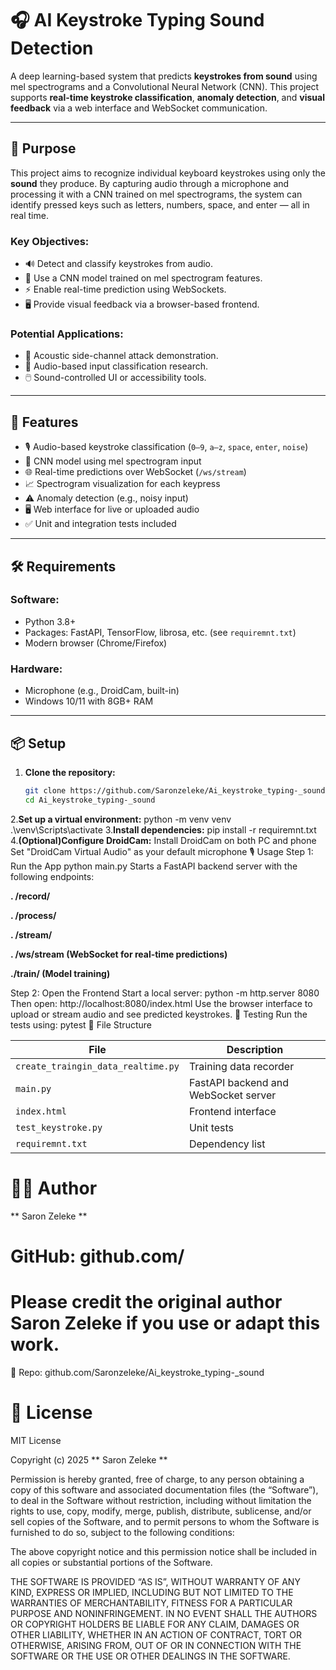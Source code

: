# 🎧 AI Keystroke Typing Sound Detection

A deep learning-based system that predicts **keystrokes from sound** using mel spectrograms and a Convolutional Neural Network (CNN). This project supports **real-time keystroke classification**, **anomaly detection**, and **visual feedback** via a web interface and WebSocket communication.

---

## 🎯 Purpose

This project aims to recognize individual keyboard keystrokes using only the **sound** they produce. By capturing audio through a microphone and processing it with a CNN trained on mel spectrograms, the system can identify pressed keys such as letters, numbers, space, and enter — all in real time.

### Key Objectives:
- 🔊 Detect and classify keystrokes from audio.
- 🧠 Use a CNN model trained on mel spectrogram features.
- ⚡ Enable real-time prediction using WebSockets.
- 🖥️ Provide visual feedback via a browser-based frontend.

### Potential Applications:
- 🔐 Acoustic side-channel attack demonstration.
- 🧪 Audio-based input classification research.
- 🖱️ Sound-controlled UI or accessibility tools.

---

## 🚀 Features

- 🎙️ Audio-based keystroke classification (`0–9`, `a–z`, `space`, `enter`, `noise`)
- 🧠 CNN model using mel spectrogram input
- 🌐 Real-time predictions over WebSocket (`/ws/stream`)
- 📈 Spectrogram visualization for each keypress
- ⚠️ Anomaly detection (e.g., noisy input)
- 🖥️ Web interface for live or uploaded audio
- ✅ Unit and integration tests included

---

## 🛠️ Requirements

### Software:
- Python 3.8+
- Packages: FastAPI, TensorFlow, librosa, etc. (see `requiremnt.txt`)
- Modern browser (Chrome/Firefox)

### Hardware:
- Microphone (e.g., DroidCam, built-in)
- Windows 10/11 with 8GB+ RAM

---

## 📦 Setup

1. **Clone the repository:**
   ```bash
   git clone https://github.com/Saronzeleke/Ai_keystroke_typing-_sound.git
   cd Ai_keystroke_typing-_sound
2.**Set up a virtual environment:**
    python -m venv venv
  .\venv\Scripts\activate
3.**Install dependencies:**
   pip install -r requiremnt.txt
4.**(Optional)Configure DroidCam:**
   Install DroidCam on both PC and phone
   Set "DroidCam Virtual Audio" as your default microphone
🎙️ Usage
Step 1: Run the App
 python main.py
Starts a FastAPI backend server with the following endpoints:

**. /record/**

**. /process/**

**. /stream/**

**. /ws/stream (WebSocket for real-time predictions)**

**./train/ (Model training)**

Step 2: Open the Frontend
Start a local server:
python -m http.server 8080
Then open:
http://localhost:8080/index.html
Use the browser interface to upload or stream audio and see predicted keystrokes.
🧪 Testing
Run the tests using:
pytest
📂 File Structure

| File                         | Description                          |
|------------------------------|--------------------------------------|
| `create_traingin_data_realtime.py` | Training data recorder             |
| `main.py`                    | FastAPI backend and WebSocket server |
| `index.html`                 | Frontend interface                   |
| `test_keystroke.py`          | Unit tests                           |
| `requiremnt.txt`             | Dependency list                      |

# 👨‍💻 Author
** Saron Zeleke **

# GitHub: github.com/

# Please credit the original author Saron Zeleke if you use or adapt this work.

🔗 Repo: github.com/Saronzeleke/Ai_keystroke_typing-_sound

# 📄 License
MIT License

Copyright (c) 2025 ** Saron Zeleke **

Permission is hereby granted, free of charge, to any person obtaining a copy
of this software and associated documentation files (the “Software”), to deal
in the Software without restriction, including without limitation the rights to
use, copy, modify, merge, publish, distribute, sublicense, and/or sell copies
of the Software, and to permit persons to whom the Software is furnished to do
so, subject to the following conditions:

The above copyright notice and this permission notice shall be included in all
copies or substantial portions of the Software.

THE SOFTWARE IS PROVIDED “AS IS”, WITHOUT WARRANTY OF ANY KIND, EXPRESS OR
IMPLIED, INCLUDING BUT NOT LIMITED TO THE WARRANTIES OF MERCHANTABILITY,
FITNESS FOR A PARTICULAR PURPOSE AND NONINFRINGEMENT. IN NO EVENT SHALL THE
AUTHORS OR COPYRIGHT HOLDERS BE LIABLE FOR ANY CLAIM, DAMAGES OR OTHER
LIABILITY, WHETHER IN AN ACTION OF CONTRACT, TORT OR OTHERWISE, ARISING FROM,
OUT OF OR IN CONNECTION WITH THE SOFTWARE OR THE USE OR OTHER DEALINGS IN THE
SOFTWARE.



